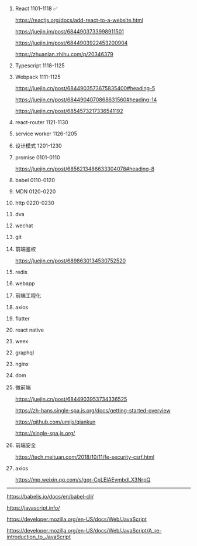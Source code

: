 1. React 1101-1118 ✅

   https://reactjs.org/docs/add-react-to-a-website.html

   https://juejin.im/post/6844903733998911501

   https://juejin.im/post/6844903922453200904

   https://zhuanlan.zhihu.com/p/20346379

1. Typescript 1118-1125

1. Webpack 1111-1125

   https://juejin.cn/post/6844903573675835400#heading-5

   https://juejin.cn/post/6844904070868631560#heading-14

   https://juejin.cn/post/6854573217336541192

1. react-router 1121-1130

1. service worker 1126-1205

1. 设计模式 1201-1230

1. promise 0101-0110

   https://juejin.cn/post/6856213486633304078#heading-8

1. babel 0110-0120

1. MDN 0120-0220

1. http 0220-0230

1. dva

1. wechat

1. git

1. 前端鉴权

   https://juejin.cn/post/6898630134530752520

1. redis

1. webapp

1. 前端工程化

1. axios

1. flatter

1. react native

1. weex

1. graphql

1. nginx

1. dom

1. 微前端

   https://juejin.cn/post/6844903953734336525

   https://zh-hans.single-spa.js.org/docs/getting-started-overview

   https://github.com/umijs/qiankun

   https://single-spa.js.org/

1. 前端安全

   https://tech.meituan.com/2018/10/11/fe-security-csrf.html

1. axios

   https://mp.weixin.qq.com/s/gqr-CpLEIAEymbdLX3NrpQ

---

https://babeljs.io/docs/en/babel-cli/

https://javascript.info/

https://developer.mozilla.org/en-US/docs/Web/JavaScript

https://developer.mozilla.org/en-US/docs/Web/JavaScript/A_re-introduction_to_JavaScript
